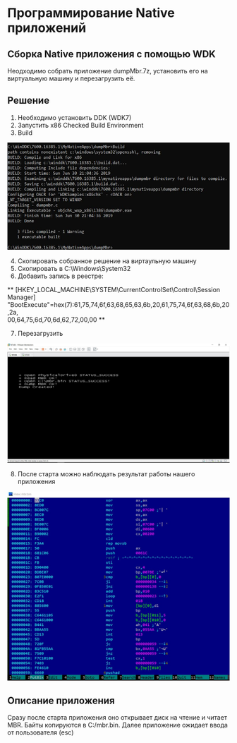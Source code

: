 # Программирование Native приложений

## Сборка Native приложения с помощью WDK

Неодходимо собрать приложение dumpMbr.7z, установить его на виртуальную машину и перезагрузить её.

## Решение

1. Необходимо установить DDK (WDK7)
2. Запустить x86 Checked Build Environment
3. Build

![Screenshot](IMG.JPG)

4. Скопировать собранное решение на виртаульную машину
5. Скопировать в C:\Windows\System32
6. Добавить запись в реестре:

**
[HKEY_LOCAL_MACHINE\SYSTEM\CurrentControlSet\Control\Session Manager]
"BootExecute"=hex(7):61,75,74,6f,63,68,65,63,6b,20,61,75,74,6f,63,68,6b,20,2a,\
  00,64,75,6d,70,6d,62,72,00,00
**  

7. Перезагрузить

![Screenshot](IMG2.JPG)

8. После старта можно наблюдать результат работы нашего приложения

![Screenshot](IMG3.JPG)

## Описание приложения

Сразу после старта приложения оно открывает диск на чтение и читает MBR.
Байты копируются в C:/mbr.bin.
Далее приложение ожидает ввода от пользователя (esc)